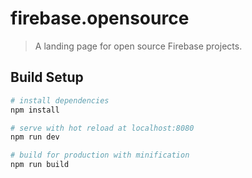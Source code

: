 # firebase.opensource

> A landing page for open source Firebase projects.

## Build Setup

``` bash
# install dependencies
npm install

# serve with hot reload at localhost:8080
npm run dev

# build for production with minification
npm run build
```
